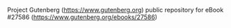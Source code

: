Project Gutenberg (https://www.gutenberg.org) public repository for eBook #27586 (https://www.gutenberg.org/ebooks/27586)

